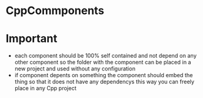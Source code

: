 # CppCommponents

# Important
 * each component should be 100% self contained and not depend on any other component so the folder with the component can be placed in a new project and used without any configuration   
 * if component depents on something the component should embed the thing so that it does not have any dependencys this way you can freely place in any Cpp project  
